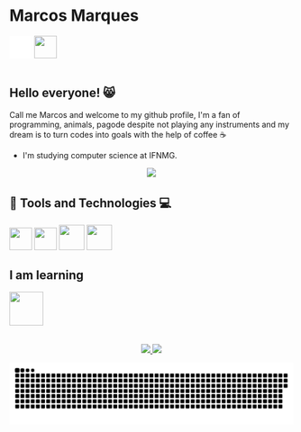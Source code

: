 # Marcos Marques
<div>
<a href="https://instagram.com/marcosd_marques" target="_blank"><img src="https://raw.githubusercontent.com/Aakarsh-B/trying-repos/master/insta.svg" width="40" height="40" target="_blank"></a>
<a href = "mailto:mdmarques70@gmail.com"><img src="https://www.freeiconspng.com/thumbs/gmail-icon/gmail-logo-icon-2.png" width="40" height="40" target="_blank"></a>
</div>
</br>

## Hello everyone! :smile_cat: 
Call me Marcos and welcome to my github profile, I'm a fan of programming, animals, pagode despite not playing any instruments and my dream is to turn codes into goals with the help of coffee :coffee:
 * I'm studying computer science at IFNMG.
 

<p align="center">
  <img src="https://c.tenor.com/zKFmUDxsLnsAAAAC/coffee-cat.gif" width="1em">
</p>
 
## :hammer: Tools and Technologies :computer:
<div>
<img src="https://cdn.jsdelivr.net/gh/devicons/devicon/icons/c/c-original.svg" width="40" height="40"/>
<img src="https://cdn.jsdelivr.net/gh/devicons/devicon/icons/csharp/csharp-original.svg" width="40" height="40"/>
<img src="https://cdn.jsdelivr.net/gh/devicons/devicon/icons/html5/html5-original-wordmark.svg" width="45" height="45"/>
<img src="https://cdn.jsdelivr.net/gh/devicons/devicon/icons/css3/css3-original-wordmark.svg" width="45" height="45"/>
</div>

## I am learning
<img src="https://cdn.jsdelivr.net/gh/devicons/devicon/icons/go/go-original-wordmark.svg" width="60" height="60"/>


<!--Status no GitHub-->
##
<p align="center">
<a href="https://github.com/MarcosMMarques">
<img height="140em" src="https://github-readme-stats-eight-theta.vercel.app/api?username=MarcosMMarques&show_icons=true&theme=algolia&include_all_commits=true&count_private=true"/>
<img height="140em" src="https://github-readme-stats-eight-theta.vercel.app/api/top-langs/?username=MarcosMMarques&layout=compact&langs_count=8&theme=algolia"/>
 </a>
</p>
 
 ![Snake animation](https://github.com/MarcosMMarques/MarcosMMarques/blob/output/github-contribution-grid-snake.svg)
